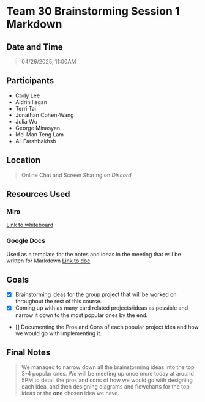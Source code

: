 # Team 30 Brainstorming Session 1 Markdown

## Date and Time
> 04/26/2025, 11:00AM

## Participants
- Cody Lee
- Aldrin Ilagan
- Terri Tai
- Jonathan Cohen-Wang
- Julia Wu
- George Minasyan
- Mei Man Teng Lam
- Ali Farahbakhsh

## Location
> Online Chat and Screen Sharing on *Discord*

## Resources Used

### Miro 
[Link to whiteboard](https://miro.com/app/board/uXjVI9843UY=/?share_link_id=896702531163)

### Google Docs 
Used as a template for the notes and ideas in the meeting that will be written for Markdown
[Link to doc](https://docs.google.com/document/d/1SKcrNYk3fquT3n92xKi909bWGYk7OItviDr61khg3pw/edit?usp=sharing)

## Goals
- [x] Brainstorming ideas for the group project that will be worked on throughout the rest of this course. <br>
- [x] Coming up with as many card related projects/ideas as possible and narrow it down to the most popular ones by the end. <br>
- [] Documenting the Pros and Cons of each popular project idea and how we would go with implementing it. <br>

## Final Notes
> We managed to narrow down all the brainstorming ideas into the top 3-4 popular ones. We will be meeting up once more today at around 5PM to detail the pros and cons of how we would go with designing each idea, and then designing diagrams and flowcharts for the top ideas or the **one** chosen idea we have.
